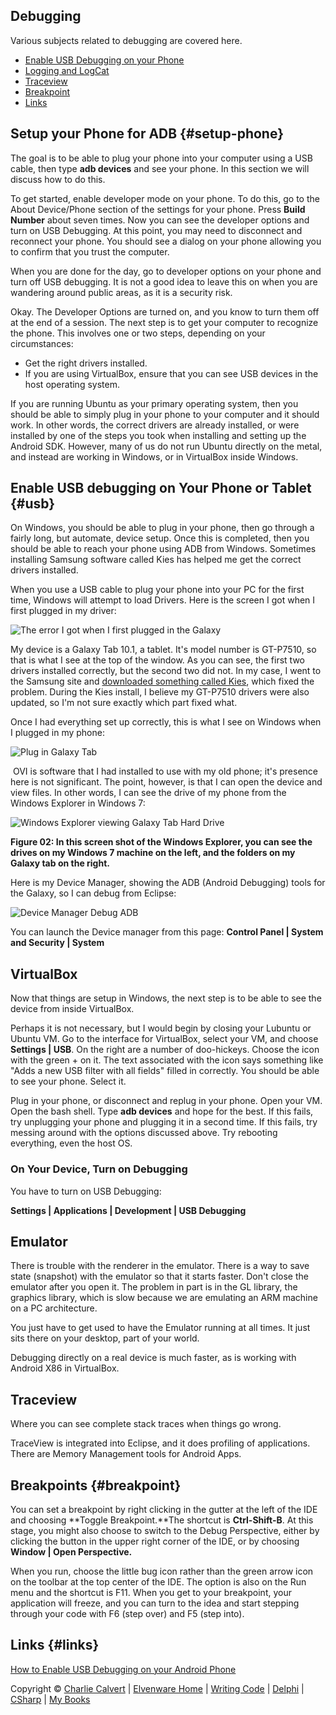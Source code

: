 Debugging
---------

Various subjects related to debugging are covered here.

-   [Enable USB Debugging on your Phone](#usb)
-   [Logging and LogCat](AndroidLogging.html)
-   [Traceview](#traceview)
-   [Breakpoint](#breakpoint)
-   [Links](#links)

## Setup your Phone for ADB {#setup-phone}

The goal is to be able to plug your phone into your computer using a USB cable, then type **adb devices** and see your phone. In this section we will discuss how to do this.

To get started, enable developer mode on your phone. To do this, go to the About Device/Phone section of the settings for your phone. Press **Build Number** about seven times. Now you can see the developer options and turn on USB Debugging. At this point, you may need to disconnect and reconnect your phone. You should see a dialog on your phone allowing you to confirm that you trust the computer.

When you are done for the day, go to developer options on your phone and turn off USB debugging. It is not a good idea to leave this on when you are wandering around public areas, as it is a security risk.

Okay. The Developer Options are turned on, and you know to turn them off at the end of a session. The next step is to get your computer to recognize the phone. This involves one or two steps, depending on your circumstances:

- Get the right drivers installed.
- If you are using VirtualBox, ensure that you can see USB devices in the host operating system.

If you are running Ubuntu as your primary operating system, then you should be able to simply plug in your phone to your computer and it should work. In other words, the correct drivers are already installed, or were installed by one of the steps you took when installing and setting up the Android SDK. However, many of us do not run Ubuntu directly on the metal, and instead are working in Windows, or in VirtualBox inside Windows.

Enable USB debugging on Your Phone or Tablet {#usb}
--------------------------------------------

On Windows, you should be able to plug in your phone, then go through a fairly long, but automate, device setup. Once this is completed, then you should be able to reach your phone using ADB from Windows. Sometimes installing Samsung software called Kies has helped me get the correct drivers installed.

When you use a USB cable to plug your phone into your PC for the first
time, Windows will attempt to load Drivers. Here is the screen I got
when I first plugged in my driver: 

![The error I got when I first plugged in the
Galaxy](images/InstallGalaxy.png)

My device is a Galaxy Tab 10.1, a tablet. It's model number is GT-P7510,
so that is what I see at the top of the window. As you can see, the
first two drivers installed correctly, but the second two did not. In my
case, I went to the Samsung site and [downloaded something called
Kies](http://www.samsung.com/us/support/downloads/GT-P7510MAVXAB), which
fixed the problem. During the Kies install, I believe my GT-P7510
drivers were also updated, so I'm not sure exactly which part fixed
what.

Once I had everything set up correctly, this is what I see on Windows
when I plugged in my phone:

![Plug in Galaxy Tab](images/PlugInGalaxy.png)

 OVI is software that I had installed to use with my old phone; it's
presence here is not significant. The point, however, is that I can open
the device and view files. In other words, I can see the drive of my
phone from the Windows Explorer in Windows 7:

![Windows Explorer viewing Galaxy Tab Hard
Drive](images/PlugInGalaxyWinExplorer.png)

**Figure 02: In this screen shot of the Windows Explorer, you can see
the drives on my Windows 7 machine on the left, and the folders on my
Galaxy tab on the right.**

Here is my Device Manager, showing the ADB (Android Debugging) tools for
the Galaxy, so I can debug from Eclipse:

![Device Manager Debug ADB](images/PlugInGalaxyDebug.png)

You can launch the Device manager from this page: **Control Panel |
System and Security | System**

## VirtualBox

Now that things are setup in Windows, the next step is to be able to see the device from inside VirtualBox.

Perhaps it is not necessary, but I would begin by closing your Lubuntu or Ubuntu VM. Go to the interface for VirtualBox, select your VM, and choose **Settings | USB**. On the right are a number of doo-hickeys. Choose the icon with the green + on it. The text associated with the icon says something like "Adds a new USB filter with all fields" filled in correctly. You should be able to see your phone. Select it.

Plug in your phone, or disconnect and replug in your phone. Open your VM. Open the bash shell. Type **adb devices** and hope for the best. If this fails, try unplugging your phone and plugging it in a second time. If this fails, try messing around with the options discussed above. Try rebooting everything, even the host OS.

### On Your Device, Turn on Debugging

You have to turn on USB Debugging:

**Settings | Applications | Development | USB Debugging**

Emulator
--------

There is trouble with the renderer in the emulator. There is a way to
save state (snapshot) with the emulator so that it starts faster. Don't
close the emulator after you open it. The problem in part is in the GL
library, the graphics library, which is slow because we are emulating an
ARM machine on a PC architecture.

You just have to get used to have the Emulator running at all times. It
just sits there on your desktop, part of your world.

Debugging directly on a real device is much faster, as is working with
Android X86 in VirtualBox.

Traceview
---------

Where you can see complete stack traces when things go wrong.

TraceView is integrated into Eclipse, and it does profiling of
applications. There are Memory Management tools for Android Apps. 

Breakpoints {#breakpoint}
-----------

You can set a breakpoint by right clicking in the gutter at the left of
the IDE and choosing **Toggle Breakpoint.**The shortcut is
**Ctrl-Shift-B**. At this stage, you might also choose to switch to the
Debug Perspective, either by clicking the button in the upper right
corner of the IDE, or by choosing **Window | Open Perspective.**

When you run, choose the little bug icon rather than the green arrow
icon on the toolbar at the top center of the IDE. The option is also on
the Run menu and the shortcut is F11. When you get to your breakpoint,
your application will freeze, and you can turn to the idea and start
stepping through your code with F6 (step over) and F5 (step into).

Links {#links}
-----

[How to Enable USB Debugging on your Android
Phone](http://www.groovypost.com/howto/mobile/how-to-enable-usb-debugging-android-phone/)

Copyright © [Charlie Calvert](../../index.html) | [Elvenware
Home](../../index.html) | [Writing Code](../index.html) |
[Delphi](../delphi/index.html) | [CSharp](../csharp/index.html) | [My
Books](../../books/index.html)
